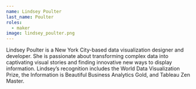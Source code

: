 ```yaml
---
name: Lindsey Poulter
last_name: Poulter
roles:
  - maker
image: lindsey_poulter.png
---
```

Lindsey Poulter is a New York City-based data visualization designer and developer. She is passionate about transforming complex data into captivating visual stories and finding innovative new ways to display information. Lindsey’s recognition includes the World Data Visualization Prize, the Information is Beautiful Business Analytics Gold, and Tableau Zen Master.
